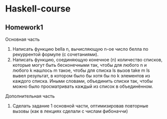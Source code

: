 # Haskell-course

## Homework1

Основная часть
1) Написать функцию bella n, вычисляющую n-ое число белла по рекуррентой формуле (с сочетаниями).
2) Написать функцию, соединяющую конечное (n) количество списков, которые могут быть бесконечными так, чтобы для любого n и любого k нашлось m такое, чтобы для списка ls вызов take m ls вывел результат, в котором было бы хотя бы по k элементов из каждого списка. Иными словами, объединить списки так, чтобы можно было просматривать каждый из список в объединённом.

Дополнительная часть
1) Сделать задание 1 основной части, оптимизировав повторные вызовы (как в лекциях сделали с числам фибоначчи)